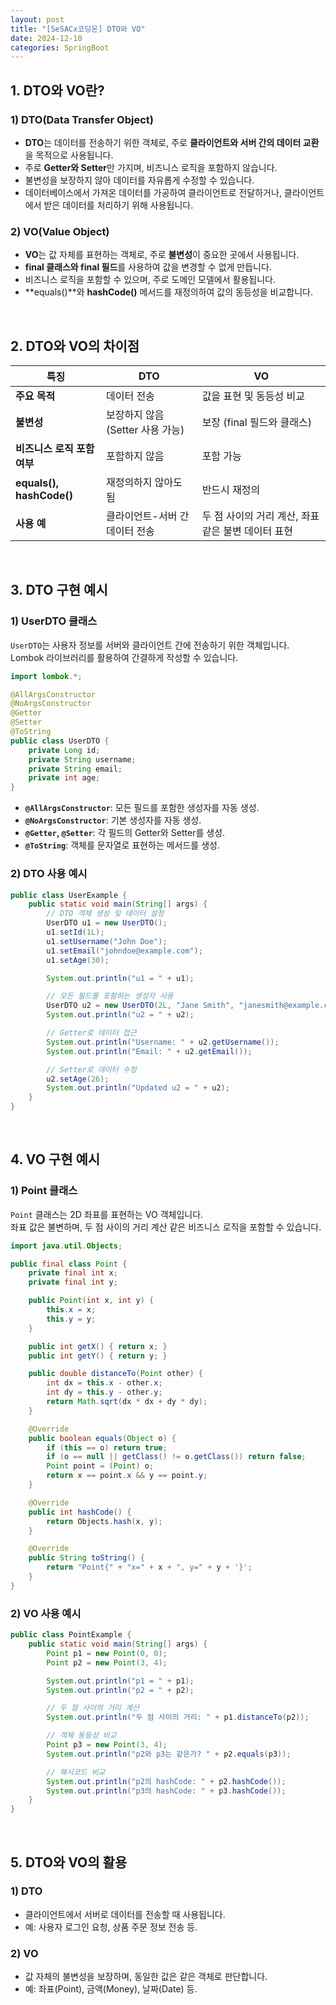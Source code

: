 ```yaml
---
layout: post  
title: "[SeSACx코딩온] DTO와 VO"  
date: 2024-12-10  
categories: SpringBoot
---
```


## 1. DTO와 VO란?

### 1) DTO(Data Transfer Object)
- **DTO**는 데이터를 전송하기 위한 객체로, 주로 **클라이언트와 서버 간의 데이터 교환**을 목적으로 사용됩니다.  
- 주로 **Getter와 Setter**만 가지며, 비즈니스 로직을 포함하지 않습니다.  
- 불변성을 보장하지 않아 데이터를 자유롭게 수정할 수 있습니다.  
- 데이터베이스에서 가져온 데이터를 가공하여 클라이언트로 전달하거나, 클라이언트에서 받은 데이터를 처리하기 위해 사용됩니다.

### 2) VO(Value Object)
- **VO**는 값 자체를 표현하는 객체로, 주로 **불변성**이 중요한 곳에서 사용됩니다.  
- **final 클래스와 final 필드**를 사용하여 값을 변경할 수 없게 만듭니다.  
- 비즈니스 로직을 포함할 수 있으며, 주로 도메인 모델에서 활용됩니다.  
- **equals()**와 **hashCode()** 메서드를 재정의하여 값의 동등성을 비교합니다.

<br>

## 2. DTO와 VO의 차이점

| **특징**             | **DTO**                                           | **VO**                                           |
|----------------------|---------------------------------------------------|-------------------------------------------------|
| **주요 목적**          | 데이터 전송                                         | 값을 표현 및 동등성 비교                           |
| **불변성**            | 보장하지 않음 (Setter 사용 가능)                       | 보장 (final 필드와 클래스)                        |
| **비즈니스 로직 포함 여부** | 포함하지 않음                                        | 포함 가능                                          |
| **equals(), hashCode()** | 재정의하지 않아도 됨                                 | 반드시 재정의                                      |
| **사용 예**           | 클라이언트-서버 간 데이터 전송                        | 두 점 사이의 거리 계산, 좌표 같은 불변 데이터 표현   |

<br>

## 3. DTO 구현 예시

### 1) UserDTO 클래스

`UserDTO`는 사용자 정보를 서버와 클라이언트 간에 전송하기 위한 객체입니다.  
Lombok 라이브러리를 활용하여 간결하게 작성할 수 있습니다.

```java
import lombok.*;

@AllArgsConstructor
@NoArgsConstructor
@Getter
@Setter
@ToString
public class UserDTO {
    private Long id;
    private String username;
    private String email;
    private int age;
}
```

- **`@AllArgsConstructor`**: 모든 필드를 포함한 생성자를 자동 생성.
- **`@NoArgsConstructor`**: 기본 생성자를 자동 생성.
- **`@Getter`, `@Setter`**: 각 필드의 Getter와 Setter를 생성.
- **`@ToString`**: 객체를 문자열로 표현하는 메서드를 생성.

### 2) DTO 사용 예시

```java
public class UserExample {
    public static void main(String[] args) {
        // DTO 객체 생성 및 데이터 설정
        UserDTO u1 = new UserDTO();
        u1.setId(1L);
        u1.setUsername("John Doe");
        u1.setEmail("johndoe@example.com");
        u1.setAge(30);

        System.out.println("u1 = " + u1);

        // 모든 필드를 포함하는 생성자 사용
        UserDTO u2 = new UserDTO(2L, "Jane Smith", "janesmith@example.com", 25);
        System.out.println("u2 = " + u2);

        // Getter로 데이터 접근
        System.out.println("Username: " + u2.getUsername());
        System.out.println("Email: " + u2.getEmail());

        // Setter로 데이터 수정
        u2.setAge(26);
        System.out.println("Updated u2 = " + u2);
    }
}
```

<br>

## 4. VO 구현 예시

### 1) Point 클래스

`Point` 클래스는 2D 좌표를 표현하는 VO 객체입니다.  
좌표 값은 불변하며, 두 점 사이의 거리 계산 같은 비즈니스 로직을 포함할 수 있습니다.

```java
import java.util.Objects;

public final class Point {
    private final int x;
    private final int y;

    public Point(int x, int y) {
        this.x = x;
        this.y = y;
    }

    public int getX() { return x; }
    public int getY() { return y; }

    public double distanceTo(Point other) {
        int dx = this.x - other.x;
        int dy = this.y - other.y;
        return Math.sqrt(dx * dx + dy * dy);
    }

    @Override
    public boolean equals(Object o) {
        if (this == o) return true;
        if (o == null || getClass() != o.getClass()) return false;
        Point point = (Point) o;
        return x == point.x && y == point.y;
    }

    @Override
    public int hashCode() {
        return Objects.hash(x, y);
    }

    @Override
    public String toString() {
        return "Point{" + "x=" + x + ", y=" + y + '}';
    }
}
```

### 2) VO 사용 예시

```java
public class PointExample {
    public static void main(String[] args) {
        Point p1 = new Point(0, 0);
        Point p2 = new Point(3, 4);

        System.out.println("p1 = " + p1);
        System.out.println("p2 = " + p2);

        // 두 점 사이의 거리 계산
        System.out.println("두 점 사이의 거리: " + p1.distanceTo(p2));

        // 객체 동등성 비교
        Point p3 = new Point(3, 4);
        System.out.println("p2와 p3는 같은가? " + p2.equals(p3));

        // 해시코드 비교
        System.out.println("p2의 hashCode: " + p2.hashCode());
        System.out.println("p3의 hashCode: " + p3.hashCode());
    }
}
```

<br>

## 5. DTO와 VO의 활용

### 1) DTO  
- 클라이언트에서 서버로 데이터를 전송할 때 사용됩니다.  
- 예: 사용자 로그인 요청, 상품 주문 정보 전송 등.

### 2) VO  
- 값 자체의 불변성을 보장하며, 동일한 값은 같은 객체로 판단합니다.  
- 예: 좌표(Point), 금액(Money), 날짜(Date) 등.